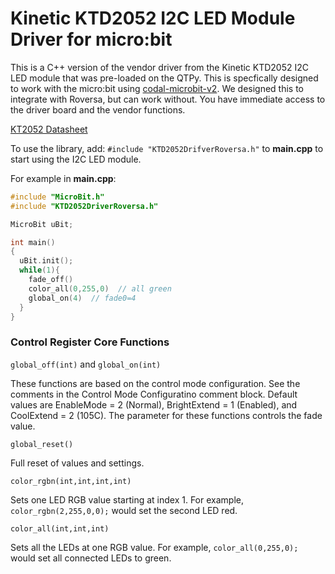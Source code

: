 # Kinetic KTD2052 I2C LED Module Driver for micro:bit

This is a C++ version of the vendor driver from the Kinetic KTD2052 I2C LED module that was pre-loaded on the QTPy. This is specfically designed to work with the micro:bit using [codal-microbit-v2](https://github.com/lancaster-university/microbit-v2-samples). We designed this to integrate with Roversa, but can work without. You have immediate access to the driver board and the vendor functions. 

[KT2052 Datasheet](https://www.mouser.com/datasheet/2/936/KTD2052_04b-2887351.pdf)

To use the library, add:
`#include "KTD2052DrifverRoversa.h"`
to **main.cpp** to start using the I2C LED module.

For example in **main.cpp**:
```cpp
#include "MicroBit.h"
#include "KTD2052DriverRoversa.h"

MicroBit uBit;

int main()
{
  uBit.init();
  while(1){
    fade_off()
    color_all(0,255,0)  // all green
    global_on(4)  // fade0=4
  }
}
```

### Control Register Core Functions

`global_off(int)` and `global_on(int)`

These functions are based on the control mode configuration. See the comments in the Control Mode Configuratino comment block. Default values are EnableMode = 2 (Normal), BrightExtend = 1 (Enabled), and CoolExtend = 2 (105C). The parameter for these functions controls the fade value.

`global_reset()` 

Full reset of values and settings.

`color_rgbn(int,int,int,int)`

Sets one LED RGB value starting at index 1. For example, `color_rgbn(2,255,0,0);` would set the second LED red.

`color_all(int,int,int)`

Sets all the LEDs at one RGB value. For example, `color_all(0,255,0);` would set all connected LEDs to green.


